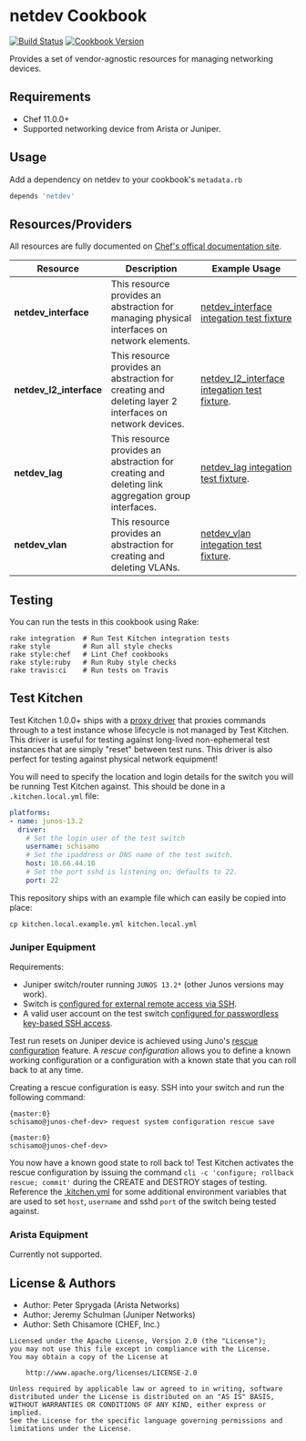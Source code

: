 netdev Cookbook
===============

[![Build Status](https://travis-ci.org/chef-partners/netdev.svg?branch=master)](http://travis-ci.org/chef-partners/netdev)
[![Cookbook Version](https://img.shields.io/cookbook/v/netdev.svg)](https://supermarket.chef.io/cookbooks/netdev)

Provides a set of vendor-agnostic resources for managing networking devices.

Requirements
------------

- Chef 11.0.0+
- Supported networking device from Arista or Juniper.

Usage
-----
Add a dependency on netdev to your cookbook's `metadata.rb`

```ruby
depends 'netdev'
```

Resources/Providers
-------------------

All resources are fully documented on [Chef's offical documentation site](http://docs.opscode.com/junos.html).

Resource | Description | Example Usage |
-------|-------------|---------|
__netdev_interface__ | This resource provides an abstraction for managing physical interfaces on network elements. | [netdev_interface integation test fixture](test/fixtures/cookbooks/interface/recipes/create.rb)
__netdev\_l2\_interface__ | This resource provides an abstraction for creating and deleting layer 2 interfaces on network devices. | [netdev_l2_interface integation test fixture](test/fixtures/cookbooks/l2_interface/recipes/create.rb).
__netdev\_lag__ | This resource provides an abstraction for creating and deleting link aggregation group interfaces. | [netdev_lag integation test fixture](test/fixtures/cookbooks/lag/recipes/create.rb).
__netdev\_vlan__ | This resource provides an abstraction for creating and deleting VLANs. | [netdev_vlan integation test fixture](test/fixtures/cookbooks/vlan/recipes/create.rb).

Testing
-------
You can run the tests in this cookbook using Rake:

```text
rake integration  # Run Test Kitchen integration tests
rake style        # Run all style checks
rake style:chef   # Lint Chef cookbooks
rake style:ruby   # Run Ruby style checks
rake travis:ci    # Run tests on Travis
```

Test Kitchen
------------

Test Kitchen 1.0.0+ ships with a [proxy driver](https://github.com/opscode/test-kitchen/commit/dc6af31bcfbc2decbfda4d905a185affe0ff101a) that proxies commands through to a test instance whose lifecycle is not managed by Test Kitchen. This driver is useful for testing against long-lived non-ephemeral test instances that are simply "reset" between test runs. This driver is also perfect for testing against physical network equipment!

You will need to specify the location and login details for the switch you will be running Test Kitchen against. This should be done in a `.kitchen.local.yml` file:

```yaml
platforms:
- name: junos-13.2
  driver:
    # Set the login user of the test switch
    username: schisamo
    # Set the ipaddress or DNS name of the test switch.
    host: 10.66.44.10
    # Set the port sshd is listening on; defaults to 22.
    port: 22
```

This repository ships with an example file which can easily be copied into place:

```
cp kitchen.local.example.yml kitchen.local.yml
```

### Juniper Equipment

Requirements:

* Juniper switch/router running `JUNOS 13.2*` (other Junos versions
may work).
* Switch is [configured for external remote access via SSH](http://www.juniper.net/techpubs/en_US/junos/topics/task/configuration/ssh-services-configuring.html).
* A valid user account on the test switch [configured for passwordless key-based SSH access](http://pileofbits.com/2013/03/11/junos-ssh-key-authentication/).

Test run resets on Juniper device is achieved using Juno's [rescue configuration](http://www.juniper.net/techpubs/en_US/junos11.4/topics/task/configuration/junos-software-rescue-configuration-creating-restoring.html) feature. A _rescue configuration_ allows you to define a known working configuration or a configuration with a known state that you can roll back to at any time.

Creating a rescue configuration is easy. SSH into your switch and run the following command:

```
{master:0}
schisamo@junos-chef-dev> request system configuration rescue save

{master:0}
schisamo@junos-chef-dev>
```

You now have a known good state to roll back to! Test Kitchen activates the rescue
configuration by issuing the command `cli -c 'configure; rollback rescue; commit'`
during the CREATE and DESTROY stages of testing. Reference the [.kitchen.yml](.kitchen.yml)
for some additional environment variables that are used to set `host`, `username` and
sshd `port` of the switch being tested against.

### Arista Equipment

Currently not supported.

License & Authors
-----------------

- Author: Peter Sprygada (Arista Networks)
- Author: Jeremy Schulman (Juniper Networks)
- Author: Seth Chisamore (CHEF, Inc.)

```text
Licensed under the Apache License, Version 2.0 (the "License");
you may not use this file except in compliance with the License.
You may obtain a copy of the License at

    http://www.apache.org/licenses/LICENSE-2.0

Unless required by applicable law or agreed to in writing, software
distributed under the License is distributed on an "AS IS" BASIS,
WITHOUT WARRANTIES OR CONDITIONS OF ANY KIND, either express or implied.
See the License for the specific language governing permissions and
limitations under the License.
```

